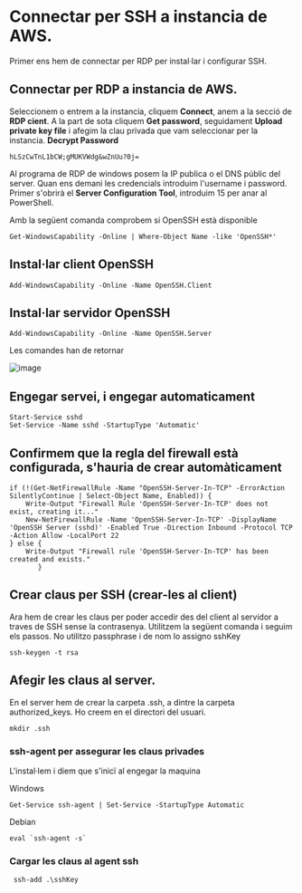# Connectar per SSH a instancia de AWS.
Primer ens hem de connectar per RDP per instal·lar i configurar SSH.
## Connectar per RDP a instancia de AWS.
Seleccionem o entrem a la instancia, cliquem **Connect**, anem a la secció de **RDP cient**. A la part de sota cliquem **Get password**, seguidament **Upload private key file** i afegim la clau privada que vam seleccionar per la instancia. **Decrypt Password**
```
hLSzCwTnL1bCW;gMUKVWdg&wZnUu?0j=
```

Al programa de RDP de windows posem la IP publica o el DNS públic del server. Quan ens demani les credencials introduim l'username i password.
Primer s'obrirà el **Server Configuration Tool**, introduim 15 per anar al PowerShell.

Amb la següent comanda comprobem si OpenSSH està disponible
```
Get-WindowsCapability -Online | Where-Object Name -like 'OpenSSH*'
```
## Instal·lar client OpenSSH
```
Add-WindowsCapability -Online -Name OpenSSH.Client
```
## Instal·lar servidor OpenSSH
```
Add-WindowsCapability -Online -Name OpenSSH.Server
```

Les comandes han de retornar

![image](https://github.com/user-attachments/assets/e0509e25-19fd-4dcc-94d9-f2e72f20198a)

## Engegar servei, i engegar automaticament
```
Start-Service sshd
Set-Service -Name sshd -StartupType 'Automatic'
```
## Confirmem que la regla del firewall està configurada, s'hauria de crear automàticament
```
if (!(Get-NetFirewallRule -Name "OpenSSH-Server-In-TCP" -ErrorAction SilentlyContinue | Select-Object Name, Enabled)) {
    Write-Output "Firewall Rule 'OpenSSH-Server-In-TCP' does not exist, creating it..."
    New-NetFirewallRule -Name 'OpenSSH-Server-In-TCP' -DisplayName 'OpenSSH Server (sshd)' -Enabled True -Direction Inbound -Protocol TCP -Action Allow -LocalPort 22
} else {
    Write-Output "Firewall rule 'OpenSSH-Server-In-TCP' has been created and exists."
       }
```
## Crear claus per SSH (crear-les al client)
Ara hem de crear les claus per poder accedir des del client al servidor a traves de SSH sense la contrasenya.
Utilitzem la següent comanda i seguim els passos. No utilitzo passphrase i de nom lo assigno sshKey
```
ssh-keygen -t rsa
```

## Afegir les claus al server.
En el server hem de crear la carpeta .ssh, a dintre la carpeta authorized_keys. Ho creem en el directori del usuari.
```
mkdir .ssh
```

### ssh-agent per assegurar les claus privades
L'instal·lem i diem que s'inicï al engegar la maquina

Windows
```
Get-Service ssh-agent | Set-Service -StartupType Automatic
```

Debian
```
eval `ssh-agent -s`
```

### Cargar les claus al agent ssh
```
 ssh-add .\sshKey
```
